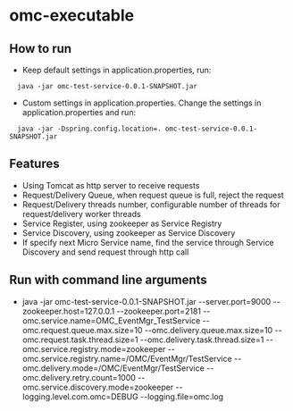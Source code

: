 # omc-executable
## How to run
* Keep default settings in application.properties, run:
```
  java -jar omc-test-service-0.0.1-SNAPSHOT.jar
```
* Custom settings in application.properties. Change the settings in application.properties and run:
```
  java -jar -Dspring.config.location=. omc-test-service-0.0.1-SNAPSHOT.jar
```
## Features
* Using Tomcat as http server to receive requests
* Request/Delivery Queue, when request queue is full, reject the request
* Request/Delivery threads number, configurable number of threads for request/delivery worker threads
* Service Register, using zookeeper as Service Registry
* Service Discovery, using zookeeper as Service Discovery
* If specify next Micro Service name, find the service through Service Discovery and send request through http call

## Run with command line arguments
* java -jar omc-test-service-0.0.1-SNAPSHOT.jar --server.port=9000 --zookeeper.host=127.0.0.1 --zookeeper.port=2181 --omc.service.name=OMC_EventMgr_TestService --omc.request.queue.max.size=10 --omc.delivery.queue.max.size=10 --omc.request.task.thread.size=1 --omc.delivery.task.thread.size=1 --omc.service.registry.mode=zookeeper --omc.service.registry.name=/OMC/EventMgr/TestService --omc.delivery.mode=/OMC/EventMgr/TestService --omc.delivery.retry.count=1000 --omc.service.discovery.mode=zookeeper --logging.level.com.omc=DEBUG --logging.file=omc.log

